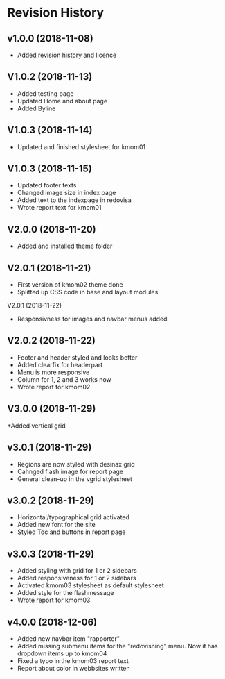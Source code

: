 Revision History
==================

v1.0.0 (2018-11-08)
--------------------

* Added revision history and licence

V1.0.2 (2018-11-13)
--------------------

* Added testing page
* Updated Home and about page
* Added Byline

V1.0.3 (2018-11-14)
--------------------

* Updated and finished stylesheet for kmom01

V1.0.3 (2018-11-15)
--------------------

* Updated footer texts
* Changed image size in index page
* Added text to the indexpage in redovisa
* Wrote report text for kmom01

V2.0.0 (2018-11-20)
--------------------

* Added and installed theme folder

V2.0.1 (2018-11-21)
--------------------

* First version of kmom02 theme done
* Splitted up CSS code in base and layout modules

V2.0.1 (2018-11-22)

* Responsivness for images and navbar menus added

V2.0.2 (2018-11-22)
---------------------

* Footer and header styled and looks better
* Added clearfix for headerpart
* Menu is more responsive
* Column for 1, 2 and 3 works now
* Wrote report for kmom02

V3.0.0 (2018-11-29)
--------------------

*Added vertical grid

v3.0.1 (2018-11-29)
--------------------

* Regions are now styled with desinax grid
* Cahnged flash image for report page
* General clean-up in the vgrid stylesheet

v3.0.2 (2018-11-29)
--------------------

* Horizontal/typographical grid activated
* Added new font for the site
* Styled Toc and buttons in report page

v3.0.3 (2018-11-29)
--------------------

* Added styling with grid for 1 or 2 sidebars
* Added responsiveness for 1 or 2 sidebars
* Activated kmom03 stylesheet as default stylesheet
* Added style for the flashmessage
* Wrote report for kmom03

v4.0.0 (2018-12-06)
-------------------

* Added new navbar item "rapporter"
* Added missing submenu items for the "redovisning" menu. Now it has dropdown items up to kmom04
* Fixed a typo in the kmom03 report text
* Report about color in webbsites written

